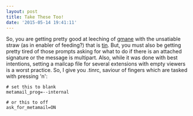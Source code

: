 ```yaml
---
layout: post
title: Take These Too!
date: '2015-05-14 19:41:11'
---
```

So, you are getting pretty good at leeching of [gmane][gmane] with the unsatiable straw (as in enabler of feeding?) that is [tin][tin]. But, you must also be getting pretty tired of those prompts asking for what to do if there is an attached signature or the message is multipart. Also, while it was done with best intentions, setting a mailcap file for several extensions with empty viewers is a worst practice. So, I give you .tinrc, saviour of fingers which are tasked with pressing 'n':

    # set this to blank
    metamail_prog=--internal

    # or this to off
    ask_for_metamail=ON

[gmane]: http://www.gmane.org/
[tin]: http://tin.org/
